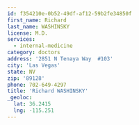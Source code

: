```yaml
---
id: f354210e-0b52-49df-af12-59b2fe34850f
first_name: Richard
last_name: WASHINSKY
license: M.D.
services:
  - internal-medicine
category: doctors
address: '2851 N Tenaya Way  #103'
city: 'Las Vegas'
state: NV
zip: '89128'
phone: 702-649-4297
title: 'Richard WASHINSKY'
_geoloc:
  lat: 36.2415
  lng: -115.251
---
```

